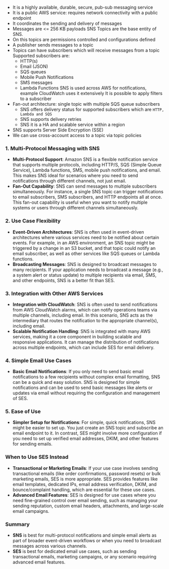 - It is a highly available, durable, secure, pub-sub messaging service
- It is a public AWS service: requires network connectivity with a public endpoint
- It coordinates the sending and delivery of messages
- Messages are <= 256 KB payloads
SNS Topics are the base entity of SNS. 
- On this topics are permissions controlled and configurations defined
- A publisher sends messages to a topic
- Topics can have subscribers which will receive messages from a topic
Supported subscribers are:
   - HTTP(s)
   - Email (JSON)
   - SQS queues
   - Mobile Push Notifications
   - SMS messages
   - Lambda Functions
SNS is used across AWS for notifications, example CloudWatch uses it extensively
It is possible to apply filters to a subscriber
- Fan-out architecture: single topic with multiple SQS queue subscribers
   - SNS offers delivery status for supported subscribers which are `HTTP, Lambda and SQS`
   - SNS supports delivery retries
   - SNS it is a HA and scalable service within a region
- SNS supports Server Side Encryption (SSE)
- We can use cross-account access to a topic via topic policies

### 1. **Multi-Protocol Messaging with SNS**
   - **Multi-Protocol Support**: Amazon SNS is a flexible notification service that supports multiple protocols, including HTTP/S, SQS (Simple Queue Service), Lambda functions, SMS, mobile push notifications, and email. This makes SNS ideal for scenarios where you need to send notifications through different channels, not just email.
   - **Fan-Out Capability**: SNS can send messages to multiple subscribers simultaneously. For instance, a single SNS topic can trigger notifications to email subscribers, SMS subscribers, and HTTP endpoints all at once. This fan-out capability is useful when you want to notify multiple systems or users through different channels simultaneously.

### 2. **Use Case Flexibility**
   - **Event-Driven Architectures**: SNS is often used in event-driven architectures where various services need to be notified about certain events. For example, in an AWS environment, an SNS topic might be triggered by a change in an S3 bucket, and that topic could notify an email subscriber, as well as other services like SQS queues or Lambda functions.
   - **Broadcasting Messages**: SNS is designed to broadcast messages to many recipients. If your application needs to broadcast a message (e.g., a system alert or status update) to multiple recipients via email, SMS, and other endpoints, SNS is a better fit than SES.

### 3. **Integration with Other AWS Services**
   - **Integration with CloudWatch**: SNS is often used to send notifications from AWS CloudWatch alarms, which can notify operations teams via multiple channels, including email. In this scenario, SNS acts as the intermediary that routes the notification to the appropriate channel(s), including email.
   - **Scalable Notification Handling**: SNS is integrated with many AWS services, making it a core component in building scalable and responsive applications. It can manage the distribution of notifications across multiple endpoints, which can include SES for email delivery.

### 4. **Simple Email Use Cases**
   - **Basic Email Notifications**: If you only need to send basic email notifications to a few recipients without complex email formatting, SNS can be a quick and easy solution. SNS is designed for simple notifications and can be used to send basic messages like alerts or updates via email without requiring the configuration and management of SES.

### 5. **Ease of Use**
   - **Simpler Setup for Notifications**: For simple, quick notifications, SNS might be easier to set up. You just create an SNS topic and subscribe an email endpoint to it. In contrast, SES might involve more configuration if you need to set up verified email addresses, DKIM, and other features for sending emails.

### When to Use SES Instead
- **Transactional or Marketing Emails**: If your use case involves sending transactional emails (like order confirmations, password resets) or bulk marketing emails, SES is more appropriate. SES provides features like email templates, dedicated IPs, email address verification, DKIM, and bounce/complaint handling, which are essential for these use cases.
- **Advanced Email Features**: SES is designed for use cases where you need fine-grained control over email sending, such as managing your sending reputation, custom email headers, attachments, and large-scale email campaigns.

### Summary
- **SNS** is best for multi-protocol notifications and simple email alerts as part of broader event-driven workflows or when you need to broadcast messages across various channels.
- **SES** is best for dedicated email use cases, such as sending transactional emails, marketing campaigns, or any scenario requiring advanced email features.

